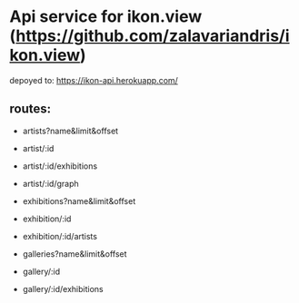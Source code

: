 # Api service for ikon.view (https://github.com/zalavariandris/ikon.view)

depoyed to:
https://ikon-api.herokuapp.com/

## routes:
- artists?name&limit&offset
- artist/:id
- artist/:id/exhibitions
- artist/:id/graph

- exhibitions?name&limit&offset
- exhibition/:id
- exhibition/:id/artists

- galleries?name&limit&offset
- gallery/:id
- gallery/:id/exhibitions
